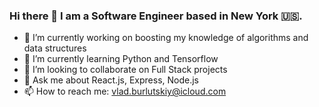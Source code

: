 ### Hi there 👋 I am a Software Engineer based in New York 🇺🇸.



- 🔭 I’m currently working on boosting my knowledge of algorithms and data structures 
- 🌱 I’m currently learning Python and Tensorflow
- 👯 I’m looking to collaborate on Full Stack projects
- 💬 Ask me about React.js, Express, Node.js
- 📫 How to reach me: vlad.burlutskiy@icloud.com

